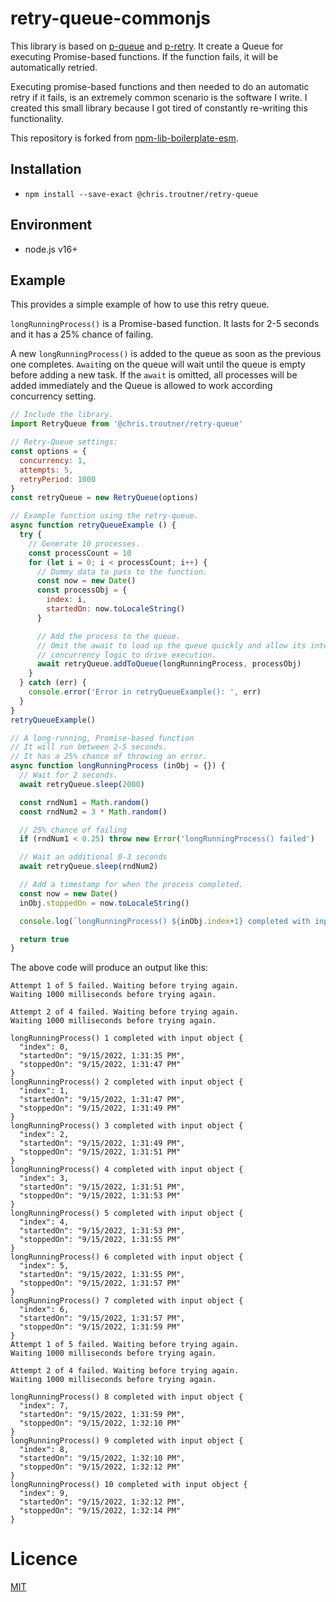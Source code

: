 # retry-queue-commonjs

This library is based on [p-queue](https://www.npmjs.com/package/p-queue) and [p-retry](https://www.npmjs.com/package/p-retry). It create a Queue for executing Promise-based functions. If the function fails, it will be automatically retried.

Executing promise-based functions and then needed to do an automatic retry if it fails, is an extremely common scenario is the software I write. I created this small library because I got tired of constantly re-writing this functionality.

This repository is forked from [npm-lib-boilerplate-esm](https://github.com/christroutner/npm-lib-boilerplate-esm).

## Installation
- `npm install --save-exact @chris.troutner/retry-queue`

## Environment
- node.js v16+

## Example
This provides a simple example of how to use this retry queue.

`longRunningProcess()` is a Promise-based function. It lasts for 2-5 seconds and
it has a 25% chance of failing.

A new `longRunningProcess()` is added to the queue as soon as the previous one
completes. `Await`ing on the queue will wait until the queue is empty before
adding a new task. If the `await` is omitted, all processes will be added
immediately and the Queue is allowed to work according concurrency setting.

```javascript
// Include the library.
import RetryQueue from '@chris.troutner/retry-queue'

// Retry-Queue settings:
const options = {
  concurrency: 1,
  attempts: 5,
  retryPeriod: 1000
}
const retryQueue = new RetryQueue(options)

// Example function using the retry-queue.
async function retryQueueExample () {
  try {
    // Generate 10 processes.
    const processCount = 10
    for (let i = 0; i < processCount; i++) {
      // Dummy data to pass to the function.
      const now = new Date()
      const processObj = {
        index: i,
        startedOn: now.toLocaleString()
      }

      // Add the process to the queue.
      // Omit the await to load up the queue quickly and allow its internal
      // concurrency logic to drive execution.
      await retryQueue.addToQueue(longRunningProcess, processObj)
    }
  } catch (err) {
    console.error('Error in retryQueueExample(): ', err)
  }
}
retryQueueExample()

// A long-running, Promise-based function
// It will run between 2-5 seconds.
// It has a 25% chance of throwing an error.
async function longRunningProcess (inObj = {}) {
  // Wait for 2 seconds.
  await retryQueue.sleep(2000)

  const rndNum1 = Math.random()
  const rndNum2 = 3 * Math.random()

  // 25% chance of failing
  if (rndNum1 < 0.25) throw new Error('longRunningProcess() failed')

  // Wait an additional 0-3 seconds
  await retryQueue.sleep(rndNum2)

  // Add a timestamp for when the process completed.
  const now = new Date()
  inObj.stoppedOn = now.toLocaleString()

  console.log(`longRunningProcess() ${inObj.index+1} completed with input object ${JSON.stringify(inObj, null, 2)}`)

  return true
}
```

The above code will produce an output like this:
```
Attempt 1 of 5 failed. Waiting before trying again.
Waiting 1000 milliseconds before trying again.

Attempt 2 of 4 failed. Waiting before trying again.
Waiting 1000 milliseconds before trying again.

longRunningProcess() 1 completed with input object {
  "index": 0,
  "startedOn": "9/15/2022, 1:31:35 PM",
  "stoppedOn": "9/15/2022, 1:31:47 PM"
}
longRunningProcess() 2 completed with input object {
  "index": 1,
  "startedOn": "9/15/2022, 1:31:47 PM",
  "stoppedOn": "9/15/2022, 1:31:49 PM"
}
longRunningProcess() 3 completed with input object {
  "index": 2,
  "startedOn": "9/15/2022, 1:31:49 PM",
  "stoppedOn": "9/15/2022, 1:31:51 PM"
}
longRunningProcess() 4 completed with input object {
  "index": 3,
  "startedOn": "9/15/2022, 1:31:51 PM",
  "stoppedOn": "9/15/2022, 1:31:53 PM"
}
longRunningProcess() 5 completed with input object {
  "index": 4,
  "startedOn": "9/15/2022, 1:31:53 PM",
  "stoppedOn": "9/15/2022, 1:31:55 PM"
}
longRunningProcess() 6 completed with input object {
  "index": 5,
  "startedOn": "9/15/2022, 1:31:55 PM",
  "stoppedOn": "9/15/2022, 1:31:57 PM"
}
longRunningProcess() 7 completed with input object {
  "index": 6,
  "startedOn": "9/15/2022, 1:31:57 PM",
  "stoppedOn": "9/15/2022, 1:31:59 PM"
}
Attempt 1 of 5 failed. Waiting before trying again.
Waiting 1000 milliseconds before trying again.

Attempt 2 of 4 failed. Waiting before trying again.
Waiting 1000 milliseconds before trying again.

longRunningProcess() 8 completed with input object {
  "index": 7,
  "startedOn": "9/15/2022, 1:31:59 PM",
  "stoppedOn": "9/15/2022, 1:32:10 PM"
}
longRunningProcess() 9 completed with input object {
  "index": 8,
  "startedOn": "9/15/2022, 1:32:10 PM",
  "stoppedOn": "9/15/2022, 1:32:12 PM"
}
longRunningProcess() 10 completed with input object {
  "index": 9,
  "startedOn": "9/15/2022, 1:32:12 PM",
  "stoppedOn": "9/15/2022, 1:32:14 PM"
}
```

# Licence

[MIT](LICENSE.md)
